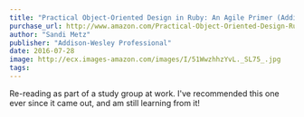 ```yaml
---
title: "Practical Object-Oriented Design in Ruby: An Agile Primer (Addison-Wesley Professional Ruby)"
purchase_url: http://www.amazon.com/Practical-Object-Oriented-Design-Ruby-Addison-Wesley-ebook/dp/B0096BYG7C%3FSubscriptionId%3DAKIAIVZLK2PABGQI2KAQ%26tag%3Deverrail-20%26linkCode%3Dxm2%26camp%3D2025%26creative%3D165953%26creativeASIN%3DB0096BYG7C
author: "Sandi Metz"
publisher: "Addison-Wesley Professional"
date: 2016-07-28
image: http://ecx.images-amazon.com/images/I/51WwzhhzYvL._SL75_.jpg
tags:
---
```


Re-reading as part of a study group at work. I've recommended this one ever since it came out, and am still learning from it!
